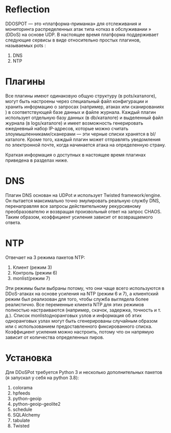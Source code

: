 # Reflection
DDOSPOT — это «платформа-приманка» для отслеживания и мониторинга распределенных атак типа «отказ в обслуживании » (DDoS) на основе UDP. В настоящее время платформа поддерживает следующие сервисы в виде относительно простых плагинов, называемых pots :

1) DNS
2) NTP

# Плагины
Все плагины имеют одинаковую общую структуру (в pots/каталоге), могут быть настроены через специальный файл конфигурации и хранить информацию о запросах (например, атаках или сканированиях ) в соответствующей базе данных и файле журнала. Каждый плагин использует отдельную базу данных (в db/каталоге) и выделенный файл журнала (в logs/каталоге) и имеет возможность генерировать ежедневный набор IP-адресов, которые можно считать злоумышленниками/сканерами — эти черные списки хранятся в bl/каталоге. Кроме того, каждый плагин может отправлять уведомления по электронной почте, когда начинается атака на определенную страну.

Краткая информация о доступных в настоящее время плагинах приведена в разделах ниже.

# DNS
Плагин DNS основан на UDPot и использует Twisted framework/engine. Он пытается максимально точно эмулировать реальную службу DNS, перенаправляя все запросы действительному рекурсивному преобразователю и возвращая произвольный ответ на запрос CHAOS. Таким образом, коэффициент усиления зависит от возвращаемого ответа.

# NTP
Отвечает на 3 режима пакетов NTP:

1) Клиент (режим 3)
2) Контроль (режим 6)
3) monlist(режим 7)

Эти режимы были выбраны потому, что они чаще всего используются в DDoS-атаках на основе усиления на NTP (режим 6 и 7), а клиентский режим был реализован для того, чтобы служба выглядела более реалистично. Все переменные клиента NTP для этих режимов полностью настраиваются (например, скачок, задержка, точность и т. д.). Список monlistодноранговых узлов и информация об этих одноранговых узлах могут быть сгенерированы случайным образом или с использованием предоставленного фиксированного списка. Коэффициент усиления можно настроить, потому что он напрямую зависит от количества определенных пиров.

# Установка
Для DDoSPot требуется Python 3 и несколько дополнительных пакетов (я запускал у себя на python 3.8):

1) colorama
2) hpfeeds
3) python-geoip
4) python-geoip-geolite2
5) schedule
6) SQLAlchemy
7) tabulate
8) Twisted
